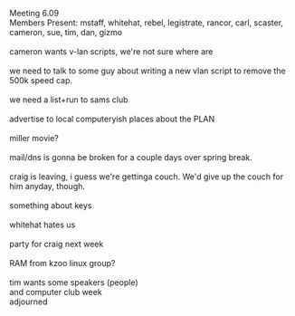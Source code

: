Meeting 6.09<br />
Members Present: mstaff, whitehat, rebel, legistrate, rancor, carl, scaster, cameron, sue, tim, dan, gizmo<br />
<br />
cameron wants v-lan scripts, we're not sure where are<br />
<br />
we need to talk to some guy about writing a new vlan script to remove the 500k speed cap.<br />
<br />
we need a list+run to sams club<br />
<br />
advertise to local computeryish places about the PLAN<br />
<br />
miller movie?<br />
<br />
mail/dns is gonna be broken for a couple days over spring break.<br />
<br />
craig is leaving, i guess we're gettinga couch. We'd give up the couch for him anyday, though.<br />
<br />
something about keys<br />
<br />
whitehat hates us<br />
<br />
party for craig next week<br />
<br />
RAM from kzoo linux group?<br />
<br />
tim wants some speakers (people)<br />
and computer club week<br />
adjourned